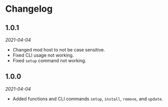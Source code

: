 # Changelog

## 1.0.1
*2021-04-04*
- Changed mod host to not be case sensitive.
- Fixed CLI usage not working.
- Fixed `setup` command not working.

## 1.0.0
*2021-04-04*
- Added functions and CLI commands `setup`, `install`, `remove`, and `update`.

